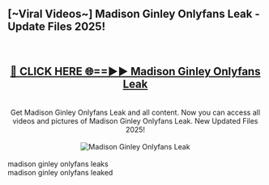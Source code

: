 <h2>[~Viral Videos~] Madison Ginley Onlyfans Leak - Update Files 2025!</h2>
<br>
<div align="center">
<h2><a href="https://betterlinks.top/A2PfLJ" rel="nofollow">🔴 CLICK HERE 🌐==►► Madison Ginley Onlyfans Leak</a></h2>
<br>
Get Madison Ginley Onlyfans Leak and all content. Now you can access all videos and pictures of Madison Ginley Onlyfans Leak. New Updated Files 2025!
<br>
<br>
<a href="https://betterlinks.top/A2PfLJ" rel="nofollow" data-target="animated-image.originalLink"><img src="https://i.ibb.co.com/WyWwxjT/player-gif2.gif" alt="Madison Ginley Onlyfans Leak" style="max-width: 100%; display: inline-block;" data-target="animated-image.originalImage"></a>
</div>
<br>
madison ginley onlyfans leaks<br>
madison ginley onlyfans leaked
